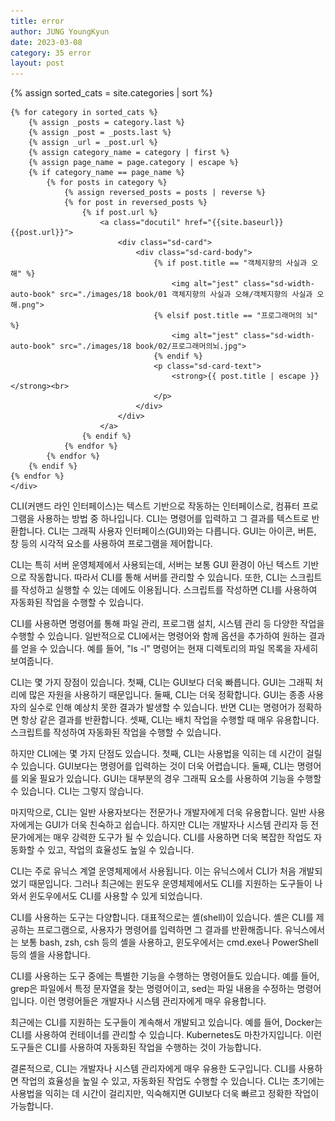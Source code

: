 ```yaml
---
title: error
author: JUNG YoungKyun
date: 2023-03-08
category: 35 error
layout: post
---
```


<div class="sd-container-fluid ">
    <div class="docutils">
    {% assign sorted_cats = site.categories | sort %}

    {% for category in sorted_cats %}
        {% assign _posts = category.last %}
        {% assign _post = _posts.last %}
        {% assign _url = _post.url %}
        {% assign category_name = category | first %}
        {% assign page_name = page.category | escape %}
        {% if category_name == page_name %}
            {% for posts in category %}
                {% assign reversed_posts = posts | reverse %}
                {% for post in reversed_posts %}
                    {% if post.url %}
                        <a class="docutil" href="{{site.baseurl}}{{post.url}}">
                            <div class="sd-card">
                                <div class="sd-card-body">
                                    {% if post.title == "객체지향의 사실과 오해" %}
                                        <img alt="jest" class="sd-width-auto-book" src="./images/18 book/01 객체지향의 사실과 오해/객체지향의 사실과 오해.png">
                                    {% elsif post.title == "프로그래머의 뇌" %}
                                        <img alt="jest" class="sd-width-auto-book" src="./images/18 book/02/프로그래머의뇌.jpg">
                                    {% endif %}
                                    <p class="sd-card-text">
                                        <strong>{{ post.title | escape }}</strong><br>
                                    </p>
                                </div>
                            </div>
                        </a>
                    {% endif %}
                {% endfor %}
            {% endfor %}
        {% endif %}
    {% endfor %}
    </div>
</div>

CLI(커맨드 라인 인터페이스)는 텍스트 기반으로 작동하는 인터페이스로, 컴퓨터 프로그램을 사용하는 방법 중 하나입니다. CLI는 명령어를 입력하고 그 결과를 텍스트로 반환합니다. CLI는 그래픽 사용자 인터페이스(GUI)와는 다릅니다. GUI는 아이콘, 버튼, 창 등의 시각적 요소를 사용하여 프로그램을 제어합니다.

CLI는 특히 서버 운영체제에서 사용되는데, 서버는 보통 GUI 환경이 아닌 텍스트 기반으로 작동합니다. 따라서 CLI를 통해 서버를 관리할 수 있습니다. 또한, CLI는 스크립트를 작성하고 실행할 수 있는 데에도 이용됩니다. 스크립트를 작성하면 CLI를 사용하여 자동화된 작업을 수행할 수 있습니다.

CLI를 사용하면 명령어를 통해 파일 관리, 프로그램 설치, 시스템 관리 등 다양한 작업을 수행할 수 있습니다. 일반적으로 CLI에서는 명령어와 함께 옵션을 추가하여 원하는 결과를 얻을 수 있습니다. 예를 들어, "ls -l" 명령어는 현재 디렉토리의 파일 목록을 자세히 보여줍니다.

CLI는 몇 가지 장점이 있습니다. 첫째, CLI는 GUI보다 더욱 빠릅니다. GUI는 그래픽 처리에 많은 자원을 사용하기 때문입니다. 둘째, CLI는 더욱 정확합니다. GUI는 종종 사용자의 실수로 인해 예상치 못한 결과가 발생할 수 있습니다. 반면 CLI는 명령어가 정확하면 항상 같은 결과를 반환합니다. 셋째, CLI는 배치 작업을 수행할 때 매우 유용합니다. 스크립트를 작성하여 자동화된 작업을 수행할 수 있습니다.

하지만 CLI에는 몇 가지 단점도 있습니다. 첫째, CLI는 사용법을 익히는 데 시간이 걸릴 수 있습니다. GUI보다는 명령어를 입력하는 것이 더욱 어렵습니다. 둘째, CLI는 명령어를 외울 필요가 있습니다. GUI는 대부분의 경우 그래픽 요소를 사용하여 기능을 수행할 수 있습니다. CLI는 그렇지 않습니다.

마지막으로, CLI는 일반 사용자보다는 전문가나 개발자에게 더욱 유용합니다. 일반 사용자에게는 GUI가 더욱 친숙하고 쉽습니다. 하지만 CLI는 개발자나 시스템 관리자 등 전문가에게는 매우 강력한 도구가 될 수 있습니다. CLI를 사용하면 더욱 복잡한 작업도 자동화할 수 있고, 작업의 효율성도 높일 수 있습니다.
                                                                   
CLI는 주로 유닉스 계열 운영체제에서 사용됩니다. 이는 유닉스에서 CLI가 처음 개발되었기 때문입니다. 그러나 최근에는 윈도우 운영체제에서도 CLI를 지원하는 도구들이 나와서 윈도우에서도 CLI를 사용할 수 있게 되었습니다.

CLI를 사용하는 도구는 다양합니다. 대표적으로는 셸(shell)이 있습니다. 셸은 CLI를 제공하는 프로그램으로, 사용자가 명령어를 입력하면 그 결과를 반환해줍니다. 유닉스에서는 보통 bash, zsh, csh 등의 셸을 사용하고, 윈도우에서는 cmd.exe나 PowerShell 등의 셸을 사용합니다.

CLI를 사용하는 도구 중에는 특별한 기능을 수행하는 명령어들도 있습니다. 예를 들어, grep은 파일에서 특정 문자열을 찾는 명령어이고, sed는 파일 내용을 수정하는 명령어입니다. 이런 명령어들은 개발자나 시스템 관리자에게 매우 유용합니다.

최근에는 CLI를 지원하는 도구들이 계속해서 개발되고 있습니다. 예를 들어, Docker는 CLI를 사용하여 컨테이너를 관리할 수 있습니다. Kubernetes도 마찬가지입니다. 이런 도구들은 CLI를 사용하여 자동화된 작업을 수행하는 것이 가능합니다.

결론적으로, CLI는 개발자나 시스템 관리자에게 매우 유용한 도구입니다. CLI를 사용하면 작업의 효율성을 높일 수 있고, 자동화된 작업도 수행할 수 있습니다. CLI는 초기에는 사용법을 익히는 데 시간이 걸리지만, 익숙해지면 GUI보다 더욱 빠르고 정확한 작업이 가능합니다.